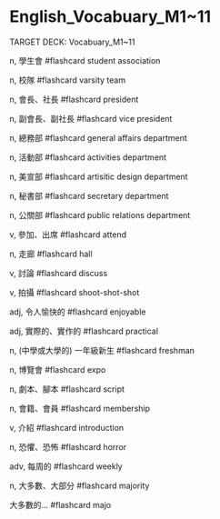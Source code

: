 # English_Vocabuary_M1~11

TARGET DECK: Vocabuary_M1~11

n, 學生會 #flashcard 
student association
<!--ID: 1630675102245-->

n, 校隊 #flashcard 
varsity team
<!--ID: 1630675105837-->


n, 會長、社長 #flashcard 
president
<!--ID: 1630675105840-->


n, 副會長、副社長 #flashcard 
vice president
<!--ID: 1630675105843-->


n, 總務部 #flashcard 
general affairs department
<!--ID: 1630675105845-->

n, 活動部 #flashcard 
activities department

n, 美宣部 #flashcard 
artisitic design department

n, 秘書部 #flashcard 
secretary department

n, 公關部 #flashcard 
public relations department

v, 參加、出席 #flashcard 
attend

n, 走廊 #flashcard 
hall

v, 討論 #flashcard 
discuss

v, 拍攝 #flashcard 
shoot-shot-shot

adj, 令人愉快的 #flashcard 
enjoyable

adj, 實際的、實作的 #flashcard 
practical

n, (中學或大學的) 一年級新生 #flashcard 
freshman

n, 博覽會 #flashcard 
expo

n, 劇本、腳本 #flashcard 
script

n, 會籍、會員 #flashcard 
membership

v, 介紹 #flashcard 
introduction

n, 恐懼、恐怖 #flashcard 
horror

adv, 每周的 #flashcard 
weekly

n, 大多數、大部分 #flashcard 
majority

大多數的... #flashcard 
majo
